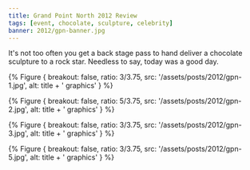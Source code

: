 ```yaml
---
title: Grand Point North 2012 Review
tags: [event, chocolate, sculpture, celebrity]
banner: 2012/gpn-banner.jpg
---
```


It's not too often you get a back stage pass to hand deliver a chocolate sculpture to a rock star. Needless to say, today was a good day.

{% Figure {
    breakout: false,
    ratio: 3/3.75,
    src: '/assets/posts/2012/gpn-1.jpg',
    alt: title + ' graphics'
} %}

{% Figure {
    breakout: false,
    ratio: 5/3.75,
    src: '/assets/posts/2012/gpn-2.jpg',
    alt: title + ' graphics'
} %}

{% Figure {
    breakout: false,
    ratio: 3/3.75,
    src: '/assets/posts/2012/gpn-3.jpg',
    alt: title + ' graphics'
} %}

{% Figure {
    breakout: false,
    ratio: 3/3.75,
    src: '/assets/posts/2012/gpn-5.jpg',
    alt: title + ' graphics'
} %}

